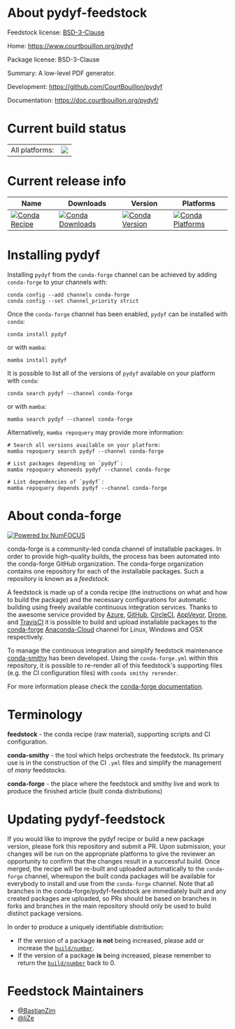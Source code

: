 About pydyf-feedstock
=====================

Feedstock license: [BSD-3-Clause](https://github.com/conda-forge/pydyf-feedstock/blob/main/LICENSE.txt)

Home: https://www.courtbouillon.org/pydyf

Package license: BSD-3-Clause

Summary: A low-level PDF generator.

Development: https://github.com/CourtBouillon/pydyf

Documentation: https://doc.courtbouillon.org/pydyf/

Current build status
====================


<table><tr><td>All platforms:</td>
    <td>
      <a href="https://dev.azure.com/conda-forge/feedstock-builds/_build/latest?definitionId=13686&branchName=main">
        <img src="https://dev.azure.com/conda-forge/feedstock-builds/_apis/build/status/pydyf-feedstock?branchName=main">
      </a>
    </td>
  </tr>
</table>

Current release info
====================

| Name | Downloads | Version | Platforms |
| --- | --- | --- | --- |
| [![Conda Recipe](https://img.shields.io/badge/recipe-pydyf-green.svg)](https://anaconda.org/conda-forge/pydyf) | [![Conda Downloads](https://img.shields.io/conda/dn/conda-forge/pydyf.svg)](https://anaconda.org/conda-forge/pydyf) | [![Conda Version](https://img.shields.io/conda/vn/conda-forge/pydyf.svg)](https://anaconda.org/conda-forge/pydyf) | [![Conda Platforms](https://img.shields.io/conda/pn/conda-forge/pydyf.svg)](https://anaconda.org/conda-forge/pydyf) |

Installing pydyf
================

Installing `pydyf` from the `conda-forge` channel can be achieved by adding `conda-forge` to your channels with:

```
conda config --add channels conda-forge
conda config --set channel_priority strict
```

Once the `conda-forge` channel has been enabled, `pydyf` can be installed with `conda`:

```
conda install pydyf
```

or with `mamba`:

```
mamba install pydyf
```

It is possible to list all of the versions of `pydyf` available on your platform with `conda`:

```
conda search pydyf --channel conda-forge
```

or with `mamba`:

```
mamba search pydyf --channel conda-forge
```

Alternatively, `mamba repoquery` may provide more information:

```
# Search all versions available on your platform:
mamba repoquery search pydyf --channel conda-forge

# List packages depending on `pydyf`:
mamba repoquery whoneeds pydyf --channel conda-forge

# List dependencies of `pydyf`:
mamba repoquery depends pydyf --channel conda-forge
```


About conda-forge
=================

[![Powered by
NumFOCUS](https://img.shields.io/badge/powered%20by-NumFOCUS-orange.svg?style=flat&colorA=E1523D&colorB=007D8A)](https://numfocus.org)

conda-forge is a community-led conda channel of installable packages.
In order to provide high-quality builds, the process has been automated into the
conda-forge GitHub organization. The conda-forge organization contains one repository
for each of the installable packages. Such a repository is known as a *feedstock*.

A feedstock is made up of a conda recipe (the instructions on what and how to build
the package) and the necessary configurations for automatic building using freely
available continuous integration services. Thanks to the awesome service provided by
[Azure](https://azure.microsoft.com/en-us/services/devops/), [GitHub](https://github.com/),
[CircleCI](https://circleci.com/), [AppVeyor](https://www.appveyor.com/),
[Drone](https://cloud.drone.io/welcome), and [TravisCI](https://travis-ci.com/)
it is possible to build and upload installable packages to the
[conda-forge](https://anaconda.org/conda-forge) [Anaconda-Cloud](https://anaconda.org/)
channel for Linux, Windows and OSX respectively.

To manage the continuous integration and simplify feedstock maintenance
[conda-smithy](https://github.com/conda-forge/conda-smithy) has been developed.
Using the ``conda-forge.yml`` within this repository, it is possible to re-render all of
this feedstock's supporting files (e.g. the CI configuration files) with ``conda smithy rerender``.

For more information please check the [conda-forge documentation](https://conda-forge.org/docs/).

Terminology
===========

**feedstock** - the conda recipe (raw material), supporting scripts and CI configuration.

**conda-smithy** - the tool which helps orchestrate the feedstock.
                   Its primary use is in the construction of the CI ``.yml`` files
                   and simplify the management of *many* feedstocks.

**conda-forge** - the place where the feedstock and smithy live and work to
                  produce the finished article (built conda distributions)


Updating pydyf-feedstock
========================

If you would like to improve the pydyf recipe or build a new
package version, please fork this repository and submit a PR. Upon submission,
your changes will be run on the appropriate platforms to give the reviewer an
opportunity to confirm that the changes result in a successful build. Once
merged, the recipe will be re-built and uploaded automatically to the
`conda-forge` channel, whereupon the built conda packages will be available for
everybody to install and use from the `conda-forge` channel.
Note that all branches in the conda-forge/pydyf-feedstock are
immediately built and any created packages are uploaded, so PRs should be based
on branches in forks and branches in the main repository should only be used to
build distinct package versions.

In order to produce a uniquely identifiable distribution:
 * If the version of a package **is not** being increased, please add or increase
   the [``build/number``](https://docs.conda.io/projects/conda-build/en/latest/resources/define-metadata.html#build-number-and-string).
 * If the version of a package **is** being increased, please remember to return
   the [``build/number``](https://docs.conda.io/projects/conda-build/en/latest/resources/define-metadata.html#build-number-and-string)
   back to 0.

Feedstock Maintainers
=====================

* [@BastianZim](https://github.com/BastianZim/)
* [@liZe](https://github.com/liZe/)

